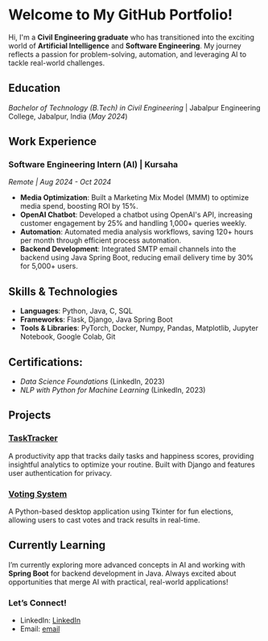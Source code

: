 
# Welcome to My GitHub Portfolio! 

Hi, I'm a **Civil Engineering graduate** who has transitioned into the exciting world of **Artificial Intelligence** and **Software Engineering**. My journey reflects a passion for problem-solving, automation, and leveraging AI to tackle real-world challenges.

## Education
_Bachelor of Technology (B.Tech) in Civil Engineering_  | Jabalpur Engineering College, Jabalpur, India (_May 2024_)

## Work Experience

### Software Engineering Intern (AI) | Kursaha  
_Remote | Aug 2024 - Oct 2024_

- **Media Optimization**: Built a Marketing Mix Model (MMM) to optimize media spend, boosting ROI by 15%.
- **OpenAI Chatbot**: Developed a chatbot using OpenAI's API, increasing customer engagement by 25% and handling 1,000+ queries weekly.
- **Automation**: Automated media analysis workflows, saving 120+ hours per month through efficient process automation.
- **Backend Development**: Integrated SMTP email channels into the backend using Java Spring Boot, reducing email delivery time by 30% for 5,000+ users.

## Skills & Technologies
- **Languages**: Python, Java, C, SQL
- **Frameworks**: Flask, Django, Java Spring Boot
- **Tools & Libraries**: PyTorch, Docker, Numpy, Pandas, Matplotlib, Jupyter Notebook, Google Colab, Git

## Certifications: 
  - *Data Science Foundations* (LinkedIn, 2023)
  - *NLP with Python for Machine Learning* (LinkedIn, 2023)

## Projects

### [TaskTracker](https://github.com/starrynightishere/TaskTracker)
A productivity app that tracks daily tasks and happiness scores, providing insightful analytics to optimize your routine. Built with Django and features user authentication for privacy.

### [Voting System](https://github.com/starrynightishere/Voting-System)
A Python-based desktop application using Tkinter for fun elections, allowing users to cast votes and track results in real-time.

## Currently Learning

I’m currently exploring more advanced concepts in AI and working with **Spring Boot** for backend development in Java. Always excited about opportunities that merge AI with practical, real-world applications!

### Let’s Connect!
- LinkedIn: [LinkedIn](https://www.linkedin.com/in/anurag-mishra-00724205)
- Email: [email](mishraanurag.pro@gmail.com)

 
